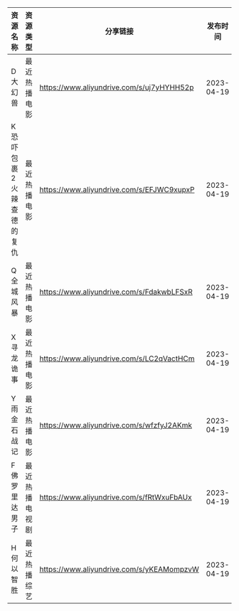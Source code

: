 | 资源名称          | 资源类型    | 分享链接                                      | 发布时间       |
| ------------- | ------- | ----------------------------------------- | ---------- |
| D大幻兽          | 最近热播电影  | https://www.aliyundrive.com/s/uj7yHYHH52p | 2023-04-19 |
| K恐吓包裹2火辣查德的复仇 | 最近热播电影  | https://www.aliyundrive.com/s/EFJWC9xupxP | 2023-04-19 |
| Q全城风暴         | 最近热播电影  | https://www.aliyundrive.com/s/FdakwbLFSxR | 2023-04-19 |
| X寻龙诡事         | 最近热播电影  | https://www.aliyundrive.com/s/LC2qVactHCm | 2023-04-19 |
| Y雨金石战记        | 最近热播电影  | https://www.aliyundrive.com/s/wfzfyJ2AKmk | 2023-04-19 |
| F佛罗里达男子       | 最近热播电视剧 | https://www.aliyundrive.com/s/fRtWxuFbAUx | 2023-04-19 |
| H何以智胜         | 最近热播综艺  | https://www.aliyundrive.com/s/yKEAMompzvW | 2023-04-19 |
